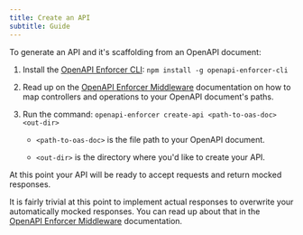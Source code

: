 ```yaml
---
title: Create an API
subtitle: Guide
---
```


To generate an API and it's scaffolding from an OpenAPI document:

1. Install the [OpenAPI Enforcer CLI](https://www.npmjs.com/package/openapi-enforcer-cli): `npm install -g openapi-enforcer-cli`

2. Read up on the [OpenAPI Enforcer Middleware](https://www.npmjs.com/package/openapi-enforcer-middleware) documentation on how to map controllers and operations to your OpenAPI document's paths.

2. Run the command: `openapi-enforcer create-api <path-to-oas-doc> <out-dir>`

    - `<path-to-oas-doc>` is the file path to your OpenAPI document.
    
    - `<out-dir>` is the directory where you'd like to create your API.

At this point your API will be ready to accept requests and return mocked responses.

It is fairly trivial at this point to implement actual responses to overwrite your automatically mocked responses. You can read up about that in the [OpenAPI Enforcer Middleware](https://www.npmjs.com/package/openapi-enforcer-middleware) documentation.
